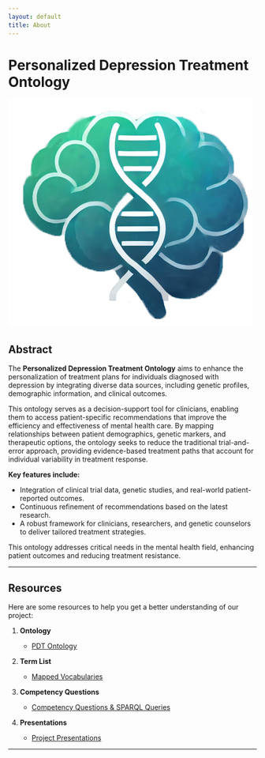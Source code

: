 ```yaml
---
layout: default
title: About
---
```


# Personalized Depression Treatment Ontology

![Personalized Depression Treatment Ontology](images/pdtologo.png)

## Abstract

The **Personalized Depression Treatment Ontology** aims to enhance the personalization of treatment plans for individuals diagnosed with depression by integrating diverse data sources, including genetic profiles, demographic information, and clinical outcomes.

This ontology serves as a decision-support tool for clinicians, enabling them to access patient-specific recommendations that improve the efficiency and effectiveness of mental health care. By mapping relationships between patient demographics, genetic markers, and therapeutic options, the ontology seeks to reduce the traditional trial-and-error approach, providing evidence-based treatment paths that account for individual variability in treatment response.

**Key features include:**

- Integration of clinical trial data, genetic studies, and real-world patient-reported outcomes.
- Continuous refinement of recommendations based on the latest research.
- A robust framework for clinicians, researchers, and genetic counselors to deliver tailored treatment strategies.

This ontology addresses critical needs in the mental health field, enhancing patient outcomes and reducing treatment resistance.

---

## Resources

Here are some resources to help you get a better understanding of our project:

1. **Ontology**
   - [PDT Ontology](./ontology)

2. **Term List**
   - [Mapped Vocabularies](./termlist)

3. **Competency Questions**
   - [Competency Questions & SPARQL Queries](./demo)

4. **Presentations**
   - [Project Presentations](./presentations)

---
